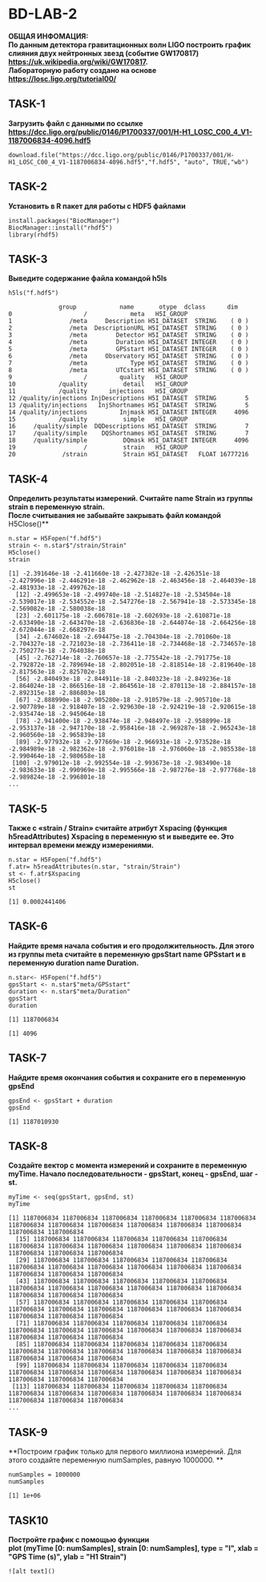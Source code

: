 # **BD-LAB-2**

**ОБЩАЯ ИНФОМАЦИЯ:**                                                                                                                       
**По данным детектора гравитационных волн LIGO построить график слияния двух нейтронных звезд                                           (cобытие GW170817)
https://uk.wikipedia.org/wiki/GW170817.                                                                                                   
Лабораторную работу создано на основе
https://losc.ligo.org/tutorial00/**

## **TASK-1** 
**Загрузить файл с данными по ссылке
https://dcc.ligo.org/public/0146/P1700337/001/H-H1_LOSC_C00_4_V1-1187006834-4096.hdf5**

```
download.file("https://dcc.ligo.org/public/0146/P1700337/001/H-H1_LOSC_C00_4_V1-1187006834-4096.hdf5","f.hdf5", "auto", TRUE,"wb")
```

## **TASK-2** 
**Установить в R пакет для работы с HDF5 файлами**

```
install.packages("BiocManager")
BiocManager::install("rhdf5")
library(rhdf5)
```
## **TASK-3** 
**Выведите содержание файла командой h5ls**

```
h5ls("f.hdf5")
```
```
              group            name       otype  dclass      dim
0                    /            meta   H5I_GROUP                 
1                /meta     Description H5I_DATASET  STRING    ( 0 )
2                /meta  DescriptionURL H5I_DATASET  STRING    ( 0 )
3                /meta        Detector H5I_DATASET  STRING    ( 0 )
4                /meta        Duration H5I_DATASET INTEGER    ( 0 )
5                /meta        GPSstart H5I_DATASET INTEGER    ( 0 )
6                /meta     Observatory H5I_DATASET  STRING    ( 0 )
7                /meta            Type H5I_DATASET  STRING    ( 0 )
8                /meta        UTCstart H5I_DATASET  STRING    ( 0 )
9                    /         quality   H5I_GROUP                 
10            /quality          detail   H5I_GROUP                 
11            /quality      injections   H5I_GROUP                 
12 /quality/injections InjDescriptions H5I_DATASET  STRING        5
13 /quality/injections   InjShortnames H5I_DATASET  STRING        5
14 /quality/injections         Injmask H5I_DATASET INTEGER     4096
15            /quality          simple   H5I_GROUP                 
16     /quality/simple  DQDescriptions H5I_DATASET  STRING        7
17     /quality/simple    DQShortnames H5I_DATASET  STRING        7
18     /quality/simple          DQmask H5I_DATASET INTEGER     4096
19                   /          strain   H5I_GROUP                 
20             /strain          Strain H5I_DATASET   FLOAT 16777216
```


## **TASK-4** 
**Определить результаты измерений.
Считайте name Strain из группы strain в переменную strain.                                                                               
После считывания не забывайте закрывать файл командой**
H5Close()**

```
n.star = H5Fopen("f.hdf5")
strain <- n.star$"/strain/Strain"
H5close()
strain
```
```
[1] -2.391646e-18 -2.411660e-18 -2.427382e-18 -2.426351e-18 -2.427996e-18 -2.446291e-18 -2.462962e-18 -2.463456e-18 -2.464039e-18 -2.481933e-18 -2.499762e-18
  [12] -2.499653e-18 -2.499740e-18 -2.514827e-18 -2.534504e-18 -2.539017e-18 -2.534552e-18 -2.547276e-18 -2.567941e-18 -2.573345e-18 -2.569082e-18 -2.580038e-18
  [23] -2.601175e-18 -2.606781e-18 -2.602693e-18 -2.610871e-18 -2.633490e-18 -2.643470e-18 -2.636836e-18 -2.644074e-18 -2.664256e-18 -2.672044e-18 -2.668297e-18
  [34] -2.674602e-18 -2.694475e-18 -2.704304e-18 -2.701060e-18 -2.704327e-18 -2.721023e-18 -2.736411e-18 -2.734468e-18 -2.734657e-18 -2.750277e-18 -2.764038e-18
  [45] -2.762714e-18 -2.760657e-18 -2.775542e-18 -2.791775e-18 -2.792872e-18 -2.789694e-18 -2.802051e-18 -2.818514e-18 -2.819640e-18 -2.817563e-18 -2.825702e-18
  [56] -2.840493e-18 -2.844911e-18 -2.840323e-18 -2.849236e-18 -2.864024e-18 -2.866516e-18 -2.864561e-18 -2.870113e-18 -2.884157e-18 -2.892315e-18 -2.886803e-18
  [67] -2.888990e-18 -2.905280e-18 -2.910579e-18 -2.905710e-18 -2.907789e-18 -2.918407e-18 -2.929630e-18 -2.924219e-18 -2.920615e-18 -2.935474e-18 -2.945064e-18
  [78] -2.941400e-18 -2.938474e-18 -2.948497e-18 -2.958899e-18 -2.953137e-18 -2.947170e-18 -2.958416e-18 -2.969287e-18 -2.965243e-18 -2.960560e-18 -2.965839e-18
  [89] -2.977932e-18 -2.977669e-18 -2.966931e-18 -2.973528e-18 -2.984989e-18 -2.982362e-18 -2.976018e-18 -2.976060e-18 -2.985538e-18 -2.990464e-18 -2.980658e-18
 [100] -2.979012e-18 -2.992554e-18 -2.993673e-18 -2.983490e-18 -2.983633e-18 -2.990969e-18 -2.995566e-18 -2.987276e-18 -2.977768e-18 -2.989824e-18 -2.996801e-18
...
```

## **TASK-5** 
**Также с «strain / Strain» считайте атрибут Xspacing (функция h5readAttributes) Xspacing в переменную st и выведите ее. 
Это интервал времени между измерениями.**

```
n.star = H5Fopen("f.hdf5")
f.atr= h5readAttributes(n.star, "strain/Strain")
st <- f.atr$Xspacing
H5close()
st
```
```
[1] 0.0002441406
```

## **TASK-6** 
**Найдите время начала события и его продолжительность. 
Для этого из группы meta считайте в переменную gpsStart name GPSstart 
и 
в переменную duration name Duration.**

```
n.star<- H5Fopen("f.hdf5")
gpsStart <- n.star$"meta/GPSstart"
duration <- n.star$"meta/Duration"
gpsStart
duration 
```
```
[1] 1187006834
```
```
[1] 4096
```

## **TASK-7** 
**Найдите время окончания события и сохраните его в переменную gpsEnd**

```
gpsEnd <- gpsStart + duration
gpsEnd
```
```
[1] 1187010930
```


## **TASK-8**
**Создайте вектор с момента измерений и сохраните в переменную myTime. 
Начало последовательности - gpsStart, конец - gpsEnd, шаг - st.** 

```
myTime <- seq(gpsStart, gpsEnd, st)
myTime
```
```
[1] 1187006834 1187006834 1187006834 1187006834 1187006834 1187006834 1187006834 1187006834 1187006834 1187006834 1187006834 1187006834 1187006834 1187006834
  [15] 1187006834 1187006834 1187006834 1187006834 1187006834 1187006834 1187006834 1187006834 1187006834 1187006834 1187006834 1187006834 1187006834 1187006834
  [29] 1187006834 1187006834 1187006834 1187006834 1187006834 1187006834 1187006834 1187006834 1187006834 1187006834 1187006834 1187006834 1187006834 1187006834
  [43] 1187006834 1187006834 1187006834 1187006834 1187006834 1187006834 1187006834 1187006834 1187006834 1187006834 1187006834 1187006834 1187006834 1187006834
  [57] 1187006834 1187006834 1187006834 1187006834 1187006834 1187006834 1187006834 1187006834 1187006834 1187006834 1187006834 1187006834 1187006834 1187006834
  [71] 1187006834 1187006834 1187006834 1187006834 1187006834 1187006834 1187006834 1187006834 1187006834 1187006834 1187006834 1187006834 1187006834 1187006834
  [85] 1187006834 1187006834 1187006834 1187006834 1187006834 1187006834 1187006834 1187006834 1187006834 1187006834 1187006834 1187006834 1187006834 1187006834
  [99] 1187006834 1187006834 1187006834 1187006834 1187006834 1187006834 1187006834 1187006834 1187006834 1187006834 1187006834 1187006834 1187006834 1187006834
 [113] 1187006834 1187006834 1187006834 1187006834 1187006834 1187006834 1187006834 1187006834 1187006834 1187006834 1187006834 1187006834 1187006834 1187006834
...
```

## **TASK-9** 
**Построим график только для первого миллиона измерений. 
Для этого создайте переменную numSamples, равную 1000000. ** 

```
numSamples = 1000000
numSamples
```
```
[1] 1e+06
```

## **TASK10** 
**Постройте график с помощью функции                                                                                                     
plot (myTime [0: numSamples], strain [0: numSamples], type = "l", xlab = "GPS Time (s)", ylab = "H1 Strain")** 

```
![alt text]()

```
```
```

